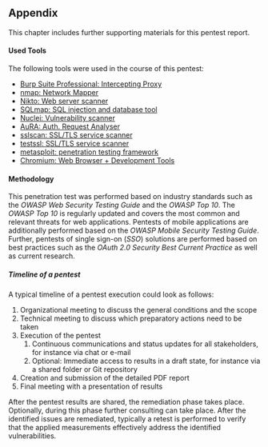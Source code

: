 ## Appendix
This chapter includes further supporting materials for this pentest report. 

#### Used Tools
The following tools were used in the course of this pentest:

* [Burp Suite Professional: Intercepting Proxy](https://portswigger.net/burp/pro)
* [nmap: Network Mapper](https://nmap.org/)
* [Nikto: Web server scanner](https://cirt.net/Nikto2)
* [SQLmap: SQL injection and database tool](https://sqlmap.org/)
* [Nuclei: Vulnerability scanner](https://github.com/projectdiscovery/nuclei)
* [AuRA: Auth. Request Analyser](https://chrome.google.com/webstore/detail/aura-auth-request-analyser/clonpaankbndgnciijbiokgjeofjdpeg)
* [sslscan: SSL/TLS service scanner](https://github.com/rbsec/sslscan)
* [testssl: SSL/TLS service scanner](https://github.com/drwetter/testssl.sh)
* [metasploit: penetration testing framework](https://www.metasploit.com/)
* [Chromium: Web Browser + Development Tools](https://www.chromium.org/)


#### Methodology
This penetration test was performed based on industry standards such as the *OWASP Web Security Testing Guide* and the *OWASP Top 10*. The *OWASP Top 10* is regularly updated and covers the most common and relevant threats for web applications. Pentests of mobile applications are additionally performed based on the *OWASP Mobile Security Testing Guide*. 
Further, pentests of single sign-on (*SSO*) solutions are performed based on best practices such as the *OAuth 2.0 Security Best Current Practice* as well as current research.

##### Timeline of a pentest 
A typical timeline of a pentest execution could look as follows:

1. Organizational meeting to discuss the general conditions and the scope
2. Technical meeting to discuss which preparatory actions need to be taken
3. Execution of the pentest
    1. Continuous communications and status updates for all stakeholders, for instance via chat or e-mail
    2. Optional: Immediate access to results in a draft state, for instance via a shared folder or Git repository
4. Creation and submission of the detailed PDF report
5. Final meeting with a presentation of results

After the pentest results are shared, the remediation phase takes place. Optionally, during this phase further consulting can take place. After the identified issues are remediated, typically a retest is performed to verify that the applied measurements effectively address the identified vulnerabilities. 